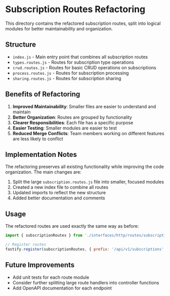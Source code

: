 # Subscription Routes Refactoring

This directory contains the refactored subscription routes, split into logical modules for better maintainability and organization.

## Structure

- `index.js` - Main entry point that combines all subscription routes
- `types.routes.js` - Routes for subscription type operations
- `crud.routes.js` - Routes for basic CRUD operations on subscriptions
- `process.routes.js` - Routes for subscription processing
- `sharing.routes.js` - Routes for subscription sharing

## Benefits of Refactoring

1. **Improved Maintainability**: Smaller files are easier to understand and maintain
2. **Better Organization**: Routes are grouped by functionality
3. **Clearer Responsibilities**: Each file has a specific purpose
4. **Easier Testing**: Smaller modules are easier to test
5. **Reduced Merge Conflicts**: Team members working on different features are less likely to conflict

## Implementation Notes

The refactoring preserves all existing functionality while improving the code organization. The main changes are:

1. Split the large `subscription.routes.js` file into smaller, focused modules
2. Created a new index file to combine all routes
3. Updated imports to reflect the new structure
4. Added better documentation and comments

## Usage

The refactored routes are used exactly the same way as before:

```javascript
import { subscriptionRoutes } from './interfaces/http/routes/subscription/index.js';

// Register routes
fastify.register(subscriptionRoutes, { prefix: '/api/v1/subscriptions' });
```

## Future Improvements

- Add unit tests for each route module
- Consider further splitting large route handlers into controller functions
- Add OpenAPI documentation for each endpoint 